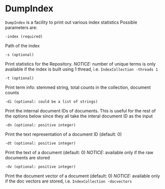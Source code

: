# DumpIndex

`DumpIndex` is a facility to print out various index statistics 
Possible parameters are:

```
-index (required)
```

Path of the index

```
-s (optional)
```

Print statistics for the Repository.
_NOTICE:_ number of unique terms is only available if the index is built using 1 thread, i.e. `IndexCollection -threads 1`

```
-t (optional)
```

Print term info: stemmed string, total counts in the collection, document counts

```
-di (optional: could be a list of strings)
```

Print the internal document IDs of documents. This is useful for the rest of the options below since they all take the 
interal document ID as the input


```
-dn (optional: positive integer)
```

Print the text representation of a document ID (default: 0)


```
-dt (optional: positive integer)
```

Print the text of a document (default: 0)
_NOTICE:_ available only if the raw documents are stored


```
-dv (optional: positive integer)
```

Print the document vector of a document (default: 0)
_NOTICE:_ available only if the doc vectors are stored, i.e. `IndexCollection -docvectors`